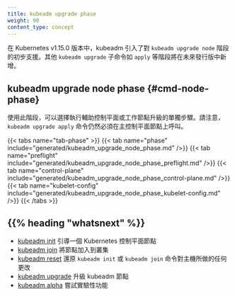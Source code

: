 ```yaml
---
title: kubeadm upgrade phase
weight: 90
content_type: concept
---
```

<!--
In v1.15.0, kubeadm introduced preliminary support for `kubeadm upgrade node` phases.
Phases for other `kubeadm upgrade` sub-commands such as `apply`, could be added in the
following releases.
-->

在 Kubernetes v1.15.0 版本中，kubeadm 引入了對 `kubeadm upgrade node` 階段的初步支援。其他 `kubeadm upgrade` 子命令如 `apply` 等階段將在未來發行版中新增。

<!--
## kubeadm upgrade node phase {#cmd-node-phase}
-->

## kubeadm upgrade node phase {#cmd-node-phase}

<!--
Using this phase you can choose to execute the separate steps of the upgrade of
secondary control-plane or worker nodes. Please note that `kubeadm upgrade apply` still has to
be called on a primary control-plane node.
-->

使用此階段，可以選擇執行輔助控制平面或工作節點升級的單獨步驟。請注意，`kubeadm upgrade apply` 命令仍然必須在主控制平面節點上呼叫。

{{< tabs name="tab-phase" >}}
{{< tab name="phase" include="generated/kubeadm_upgrade_node_phase.md" />}}
{{< tab name="preflight" include="generated/kubeadm_upgrade_node_phase_preflight.md" />}}
{{< tab name="control-plane" include="generated/kubeadm_upgrade_node_phase_control-plane.md" />}}
{{< tab name="kubelet-config" include="generated/kubeadm_upgrade_node_phase_kubelet-config.md" />}}
{{< /tabs >}}

## {{% heading "whatsnext" %}}

<!--
* [kubeadm init](/docs/reference/setup-tools/kubeadm/kubeadm-init/) to bootstrap a Kubernetes control-plane node
* [kubeadm join](/docs/reference/setup-tools/kubeadm/kubeadm-join/) to connect a node to the cluster
* [kubeadm reset](/docs/reference/setup-tools/kubeadm/kubeadm-reset/) to revert any changes made to this host by `kubeadm init` or `kubeadm join`
* [kubeadm upgrade](/docs/reference/setup-tools/kubeadm/kubeadm-upgrade/) to upgrade a kubeadm node
* [kubeadm alpha](/docs/reference/setup-tools/kubeadm/kubeadm-alpha/) to try experimental functionality
-->
* [kubeadm init](/zh-cn/docs/reference/setup-tools/kubeadm/kubeadm-init/) 引導一個 Kubernetes 控制平面節點
* [kubeadm join](/zh-cn/docs/reference/setup-tools/kubeadm/kubeadm-join/) 將節點加入到叢集
* [kubeadm reset](/zh-cn/docs/reference/setup-tools/kubeadm/kubeadm-reset/) 還原 `kubeadm init` 或 `kubeadm join` 命令對主機所做的任何更改
* [kubeadm upgrade](/zh-cn/docs/reference/setup-tools/kubeadm/kubeadm-upgrade/) 升級 kubeadm 節點
* [kubeadm alpha](/zh-cn/docs/reference/setup-tools/kubeadm/kubeadm-alpha/) 嘗試實驗性功能

